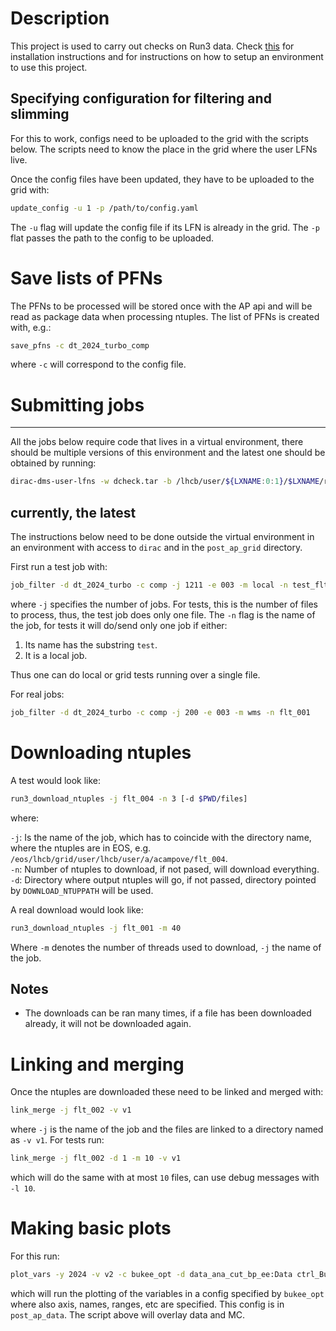 # Description

This project is used to carry out checks on Run3 data. Check [this](doc/install.md) for installation instructions
and for instructions on how to setup an environment to use this project.

## Specifying configuration for filtering and slimming 

For this to work, configs need to be uploaded to the grid with the scripts below. The scripts need
to know the place in the grid where the user LFNs live. 

Once the config files have been updated, they have to be uploaded to the grid with:

```bash
update_config -u 1 -p /path/to/config.yaml
```

The `-u` flag will update the config file if its LFN is already in the grid.
The `-p` flat passes the path to the config to be uploaded.

# Save lists of PFNs

The PFNs to be processed will be stored once with the AP api and will be read as package data when processing ntuples. 
The list of PFNs is created with, e.g.:

```bash
save_pfns -c dt_2024_turbo_comp
```

where `-c` will correspond to the config file.

# Submitting jobs

---
All the jobs below require code that lives in a virtual environment, there should be multiple versions of this
environment and the latest one should be obtained by running:

```bash
dirac-dms-user-lfns -w dcheck.tar -b /lhcb/user/${LXNAME:0:1}/$LXNAME/run3/venv
```

currently, the latest
---

The instructions below need to be done outside the virtual environment in an environment with access to `dirac` and in the `post_ap_grid`
directory.

First run a test job with:

```bash
job_filter -d dt_2024_turbo -c comp -j 1211 -e 003 -m local -n test_flt
```

where `-j` specifies the number of jobs. For tests, this is the number of files to process, thus, the test job does only one file. 
The `-n` flag is the name of the job, for tests it will do/send only one job if either:

1. Its name has the substring `test`.
1. It is a local job.

Thus one can do local or grid tests running over a single file.

For real jobs:

```bash
job_filter -d dt_2024_turbo -c comp -j 200 -e 003 -m wms -n flt_001
```

# Downloading ntuples

A test would look like:

```bash
run3_download_ntuples -j flt_004 -n 3 [-d $PWD/files]
```

where:

`-j`: Is the name of the job, which has to coincide with the directory name, where the ntuples are in EOS, e.g. `/eos/lhcb/grid/user/lhcb/user/a/acampove/flt_004`.   
`-n`: Number of ntuples to download, if not pased, will download everything.    
`-d`: Directory where output ntuples will go, if not passed, directory pointed by `DOWNLOAD_NTUPPATH` will be used.


A real download would look like:

```bash
run3_download_ntuples -j flt_001 -m 40
```

Where `-m` denotes the number of threads used to download, `-j` the name of the job.

## Notes

- The downloads can be ran many times, if a file has been downloaded already, it will not be downloaded again.

# Linking and merging

Once the ntuples are downloaded these need to be linked and merged with:

```bash
link_merge -j flt_002 -v v1
```

where `-j` is the name of the job and the files are linked to a directory named as `-v v1`. For tests run:

```bash
link_merge -j flt_002 -d 1 -m 10 -v v1
```

which will do the same with at most `10` files, can use debug messages with `-l 10`.

# Making basic plots

For this run:

```bash
plot_vars -y 2024 -v v2 -c bukee_opt -d data_ana_cut_bp_ee:Data ctrl_BuToKpEE_ana_ee:Simulation
```

which will run the plotting of the variables in a config specified by `bukee_opt` where also axis, names, ranges, etc are
specified. This config is in `post_ap_data`.
The script above will overlay data and MC.

